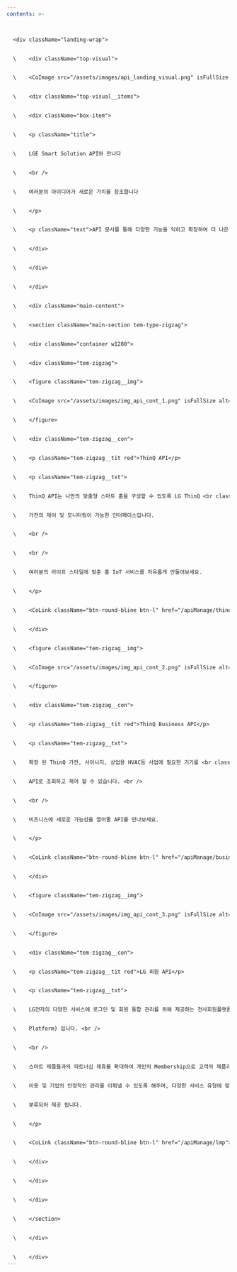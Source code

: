 ```yaml
---
contents: >-
  


  <div className="landing-wrap">


  \    <div className="top-visual">


  \    <CoImage src="/assets/images/api_landing_visual.png" isFullSize alt="배경" className="visual-bg" />


  \    <div className="top-visual__items">


  \    <div className="box-item">


  \    <p className="title">


  \    LGE Smart Solution API와 만나다


  \    <br />


  \    여러분의 아이디어가 새로운 가치를 창조합니다


  \    </p>


  \    <p className="text">API 문서를 통해 다양한 기능을 익히고 확장하여 더 나은 서비스를 제공하세요.</p>


  \    </div>


  \    </div>


  \    </div>


  \    <div className="main-content">


  \    <section className="main-section tem-type-zigzag">


  \    <div className="container w1280">


  \    <div className="tem-zigzag">


  \    <figure className="tem-zigzag__img">


  \    <CoImage src="/assets/images/img_api_cont_1.png" isFullSize alt="Business Connect" />


  \    </figure>


  \    <div className="tem-zigzag__con">


  \    <p className="tem-zigzag__tit red">ThinQ API</p>


  \    <p className="tem-zigzag__txt">


  \    ThinQ API는 나만의 맞춤형 스마트 홈을 구성할 수 있도록 LG ThinQ <br className="pc" />


  \    가전의 제어 및 모니터링이 가능한 인터페이스입니다.


  \    <br />


  \    <br />


  \    여러분의 라이프 스타일에 맞춘 홈 IoT 서비스를 자유롭게 만들어보세요.


  \    </p>


  \    <CoLink className="btn-round-bline btn-l" href="/apiManage/thinq_connect">API 상세 보기</CoLink>


  \    </div>


  \    <figure className="tem-zigzag__img">


  \    <CoImage src="/assets/images/img_api_cont_2.png" isFullSize alt="Home Appliance" />


  \    </figure>


  \    <div className="tem-zigzag__con">


  \    <p className="tem-zigzag__tit red">ThinQ Business API</p>


  \    <p className="tem-zigzag__txt">


  \    확장 된 ThinQ 가전, 사이니지, 상업용 HVAC등 사업에 필요한 기기를 <br className="pc" />


  \    API로 조회하고 제어 할 수 있습니다. <br />


  \    <br />


  \    비즈니스에 새로운 가능성을 열어줄 API를 만나보세요.


  \    </p>


  \    <CoLink className="btn-round-bline btn-l" href="/apiManage/business_connect">API 상세 보기</CoLink>


  \    </div>


  \    <figure className="tem-zigzag__img">


  \    <CoImage src="/assets/images/img_api_cont_3.png" isFullSize alt="LMP" />


  \    </figure>


  \    <div className="tem-zigzag__con">


  \    <p className="tem-zigzag__tit red">LG 회원 API</p>


  \    <p className="tem-zigzag__txt">


  \    LG전자의 다양한 서비스에 로그인 및 회원 통합 관리를 위해 제공하는 전사회원플랫폼 (LGE Members


  \    Platform) 입니다. <br />


  \    <br />


  \    스마트 제품들과의 파트너십 제휴를 확대하여 개인의 Membership으로 고객의 제품과 서비스의 효율적인


  \    이용 및 기업의 안정적인 관리를 이뤄낼 수 있도록 해주며, 다양한 서비스 유형에 맞게 아래의 플랫폼으로


  \    분류되어 제공 됩니다.


  \    </p>


  \    <CoLink className="btn-round-bline btn-l" href="/apiManage/lmp">API 상세 보기</CoLink>


  \    </div>


  \    </div>


  \    </div>


  \    </section>


  \    </div>


  \    </div>
---
```

